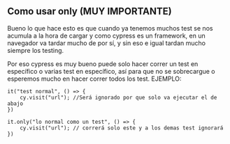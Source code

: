 ## Como usar only (MUY IMPORTANTE)

Bueno lo que hace esto es que cuando ya tenemos muchos test se nos acumula a la hora de cargar y como cypress es un framework, en un navegador va tardar mucho de por sí, y sin eso e igual tardan mucho siempre los testing.

Por eso cypress es muy bueno puede solo hacer correr un test en específico o varias test en específico, así para que no se sobrecargue o esperemos mucho en hacer correr todos los test. EJEMPLO:

~~~
it("test normal", () => {
    cy.visit("url"); //Será ignorado por que solo va ejecutar el de abajo
})

it.only("lo normal como un test", () => {
    cy.visit("url"); // correrá solo este y a los demas test ignorará
})
~~~

